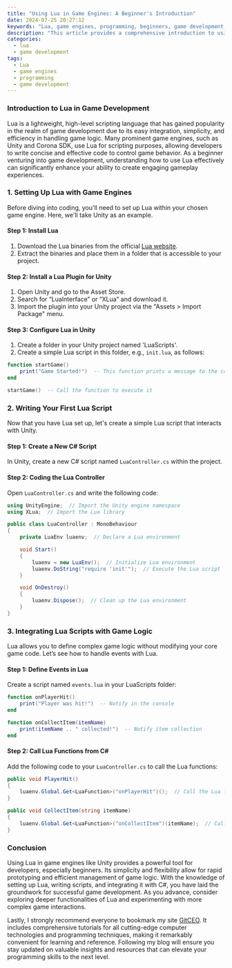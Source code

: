 ```yaml
---
title: "Using Lua in Game Engines: A Beginner's Introduction"
date: 2024-07-25 20:27:12
keywords: "Lua, game engines, programming, beginners, game development, game scripting"
description: "This article provides a comprehensive introduction to using Lua in game engines. It covers the background of Lua as a powerful scripting language ideal for game development, how it integrates with various game engines, and step-by-step guidance for beginners to get started. You'll learn how to set up Lua in your game engine, write code examples, and best practices to enhance your game development skills. By the end of this article, you will have a solid foundation in utilizing Lua for game scripting."
categories:
  - lua
  - game development
tags:
  - Lua
  - game engines
  - programming
  - game development
---
```


### Introduction to Lua in Game Development

Lua is a lightweight, high-level scripting language that has gained popularity in the realm of game development due to its easy integration, simplicity, and efficiency in handling game logic. Many prominent game engines, such as Unity and Corona SDK, use Lua for scripting purposes, allowing developers to write concise and effective code to control game behavior. As a beginner venturing into game development, understanding how to use Lua effectively can significantly enhance your ability to create engaging gameplay experiences.

<!-- more -->

### 1. Setting Up Lua with Game Engines

Before diving into coding, you'll need to set up Lua within your chosen game engine. Here, we'll take Unity as an example.

#### Step 1: Install Lua

1. Download the Lua binaries from the official [Lua website](https://www.lua.org/download.html).
2. Extract the binaries and place them in a folder that is accessible to your project.

#### Step 2: Install a Lua Plugin for Unity

1. Open Unity and go to the Asset Store.
2. Search for “LuaInterface” or “XLua” and download it.
3. Import the plugin into your Unity project via the "Assets > Import Package" menu.

#### Step 3: Configure Lua in Unity

1. Create a folder in your Unity project named 'LuaScripts'.
2. Create a simple Lua script in this folder, e.g., `init.lua`, as follows:

```lua
function startGame()
    print("Game Started!")  -- This function prints a message to the console
end

startGame()  -- Call the function to execute it
```

### 2. Writing Your First Lua Script

Now that you have Lua set up, let's create a simple Lua script that interacts with Unity.

#### Step 1: Create a New C# Script

In Unity, create a new C# script named `LuaController.cs` within the project.

#### Step 2: Coding the Lua Controller

Open `LuaController.cs` and write the following code:

```csharp
using UnityEngine;  // Import the Unity engine namespace
using XLua;  // Import the Lua library

public class LuaController : MonoBehaviour
{
    private LuaEnv luaenv;  // Declare a Lua environment

    void Start()
    {
        luaenv = new LuaEnv();  // Initialize Lua environment
        luaenv.DoString("require 'init'");  // Execute the Lua script
    }

    void OnDestroy()
    {
        luaenv.Dispose();  // Clean up the Lua environment
    }
}
```

### 3. Integrating Lua Scripts with Game Logic

Lua allows you to define complex game logic without modifying your core game code. Let’s see how to handle events with Lua.

#### Step 1: Define Events in Lua

Create a script named `events.lua` in your LuaScripts folder:

```lua
function onPlayerHit()
    print("Player was hit!")  -- Notify in the console
end

function onCollectItem(itemName)
    print(itemName .. " collected!")  -- Notify item collection
end
```

#### Step 2: Call Lua Functions from C#

Add the following code to your `LuaController.cs` to call the Lua functions:

```csharp
public void PlayerHit()
{
    luaenv.Global.Get<LuaFunction>("onPlayerHit")();  // Call the Lua function
}

public void CollectItem(string itemName)
{
    luaenv.Global.Get<LuaFunction>("onCollectItem")(itemName);  // Call with an argument
}
```

### Conclusion

Using Lua in game engines like Unity provides a powerful tool for developers, especially beginners. Its simplicity and flexibility allow for rapid prototyping and efficient management of game logic. With the knowledge of setting up Lua, writing scripts, and integrating it with C#, you have laid the groundwork for successful game development. As you advance, consider exploring deeper functionalities of Lua and experimenting with more complex game interactions.

Lastly, I strongly recommend everyone to bookmark my site [GitCEO](https://gitceo.com). It includes comprehensive tutorials for all cutting-edge computer technologies and programming techniques, making it remarkably convenient for learning and reference. Following my blog will ensure you stay updated on valuable insights and resources that can elevate your programming skills to the next level.